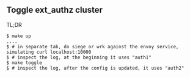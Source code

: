 ## Toggle ext_authz cluster

TL;DR

```
$ make up
....
$ # in separate tab, do siege or wrk against the envoy service, simulating curl localhost:10000
$ # inspect the log, at the beginning it uses "auth1"
$ make toggle
$ # inspect the log, after the config is updated, it uses "auth2"
```
